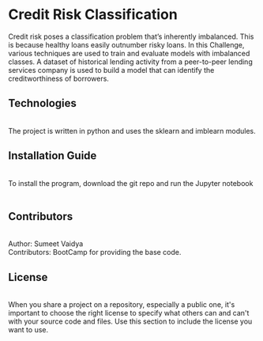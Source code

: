 # Credit Risk Classification

Credit risk poses a classification problem that’s inherently imbalanced. This is because healthy loans easily outnumber risky loans. In this Challenge,  various techniques are used to train and evaluate models with imbalanced classes. A dataset of historical lending activity from a peer-to-peer lending services company is used to build a model that can identify the creditworthiness of borrowers.


## Technologies 
<br/>
The project is written in python and uses the sklearn and imblearn modules.
<br/>


## Installation Guide  
<br/>
To install the program, download the git repo and run the Jupyter notebook
<br/>

<br/>


## Contributors 
<br/>
Author: Sumeet Vaidya
<br/>
Contributors: BootCamp for providing the base code.
<br/>


## License 
<br/>
When you share a project on a repository, especially a public one, it's important to choose the right license to specify what others can and can't with your source code and files. Use this section to include the license you want to use.

